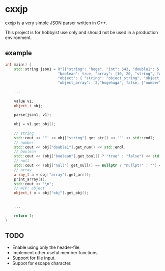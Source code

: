 # cxxjp
cxxjp is a very simple JSON parser written in C++. 

This project is for hobbyist use only and should not be used in a production environment.

## example 
```c++
int main() {
    std::string json1 = R"({"string": "hoge", "int": 543, "double1": 5.232, "double2": 1e9, "null": null,
                        "boolean": true, "array": [10, 20, "string", false, {"string": "string"}], 
                        "object": { "string": "object_string", "object_double": 1.234, "object_boolean": true, 
                        "object_array": [2,"hogehuga", false, {"number": 234}], "object_object": {"hoge": "huga"}}})";
 
    ...
    
    value v1;
    object_t obj;
  
    parse(json1, v1);
    
    obj = v1.get_obj();
   
    // string
    std::cout << '"' << obj["string"].get_str() << '"' << std::endl;
    // number
    std::cout << obj["double1"].get_num() << std::endl;
    // boolean
    std::cout << (obj["boolean"].get_bool() ? "true" : "false") << std::endl;
    // null
    std::cout << (obj["null"].get_null() == nullptr ? "nullptr" : "") << std::endl;
    // array
    array_t a = obj["array"].get_arr();
    print_array(a);
    std::cout << "\n";
    // WIP: object
    object_t o = obj["obj"].get_obj();
    

    ...
    
    return 1;
} 
```

## TODO
- Enable using only the header-file.
- Implement other useful member functions.
- Support for file input.
- Suppot for escape character.
